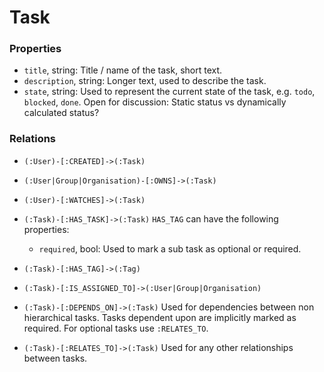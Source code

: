 # Task

### Properties

- `title`, string: Title / name of the task, short text.
- `description`, string: Longer text, used to describe the task.
- `state`, string: Used to represent the current state of the task, e.g. `todo`, `blocked`, `done`.
  Open for discussion: Static status vs dynamically calculated status?

### Relations

- `(:User)-[:CREATED]->(:Task)`
- `(:User|Group|Organisation)-[:OWNS]->(:Task)`
- `(:User)-[:WATCHES]->(:Task)`



- `(:Task)-[:HAS_TASK]->(:Task)`
  `HAS_TAG` can have the following properties:
  - `required`, bool: Used to mark a sub task as optional or required.
- `(:Task)-[:HAS_TAG]->(:Tag)`
- `(:Task)-[:IS_ASSIGNED_TO]->(:User|Group|Organisation)`
- `(:Task)-[:DEPENDS_ON]->(:Task)`
  Used for dependencies between non hierarchical tasks. Tasks dependent upon are implicitly marked as required. For optional tasks use `:RELATES_TO`.
- `(:Task)-[:RELATES_TO]->(:Task)`
  Used for any other relationships between tasks.











